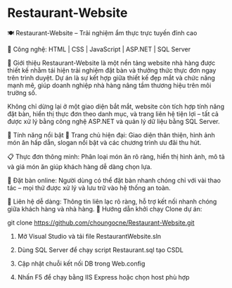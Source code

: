 # Restaurant-Website
🍽️ Restaurant-Website – Trải nghiệm ẩm thực trực tuyến đỉnh cao

🧰 Công nghệ: HTML | CSS | JavaScript | ASP.NET | SQL Server

📌 Giới thiệu
Restaurant-Website là một nền tảng website nhà hàng được thiết kế nhằm tái hiện trải nghiệm đặt bàn và thưởng thức thực đơn ngay trên trình duyệt. Dự án là sự kết hợp giữa thiết kế đẹp mắt và chức năng mạnh mẽ, giúp doanh nghiệp nhà hàng nâng tầm thương hiệu trên môi trường số.

Không chỉ dừng lại ở một giao diện bắt mắt, website còn tích hợp tính năng đặt bàn, hiển thị thực đơn theo danh mục, và trang liên hệ tiện lợi – tất cả được xử lý bằng công nghệ ASP.NET và quản lý dữ liệu bằng SQL Server.

🌟 Tính năng nổi bật
🍴 Trang chủ hiện đại: Giao diện thân thiện, hình ảnh món ăn hấp dẫn, slogan nổi bật và các chương trình ưu đãi thu hút.

📋 Thực đơn thông minh: Phân loại món ăn rõ ràng, hiển thị hình ảnh, mô tả và giá món ăn giúp khách hàng dễ dàng chọn lựa.

📆 Đặt bàn online: Người dùng có thể đặt bàn nhanh chóng chỉ với vài thao tác – mọi thứ được xử lý và lưu trữ vào hệ thống an toàn.

📍 Liên hệ dễ dàng: Thông tin liên lạc rõ ràng, hỗ trợ kết nối nhanh chóng giữa khách hàng và nhà hàng.
🚀 Hướng dẫn khởi chạy
Clone dự án:

git clone https://github.com/choungocne/Restaurant-Website.git

1. Mở Visual Studio và tải file RestaurantWebsite.sln
   
2. Dùng SQL Server để chạy script Restaurant.sql tạo CSDL
   
3. Cập nhật chuỗi kết nối DB trong Web.config
   
4. Nhấn F5 để chạy bằng IIS Express hoặc chọn host phù hợp
